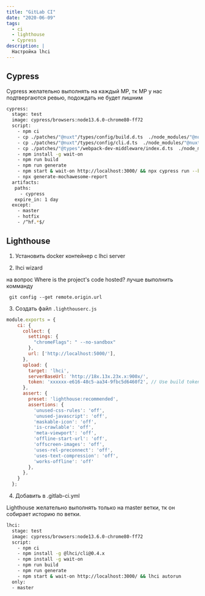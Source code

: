 ```yaml
---
title: "GitLab CI"
date: "2020-06-09"
tags:
  - ci
  - lighthouse
  - Cypress
description: |
  Настройка lhci
---
```


## Cypress

Cypress желательно выполнять на каждый МР, тк MP у нас подтвергаются ревью, подождать не будет лишним

```sh
cypress:
  stage: test
  image: cypress/browsers:node13.6.0-chrome80-ff72
  script:
    - npm ci
    - cp ./patches/"@nuxt"/types/config/build.d.ts  ./node_modules/"@nuxt"/types/config/build.d.ts
    - cp ./patches/"@nuxt"/types/config/cli.d.ts  ./node_modules/"@nuxt"/types/config/cli.d.ts
    - cp ./patches/"@types"/webpack-dev-middleware/index.d.ts  ./node_modules/"@types"/webpack-dev-middleware/index.d.ts
    - npm install -g wait-on
    - npm run build
    - npm run generate
    - npm start & wait-on http://localhost:3000/ && npx cypress run --browser chrome --headless --reporter cypress-mochawesome-reporter --config baseUrl=http://localhost:9000
    - npx generate-mochawesome-report
  artifacts:   
   paths: 
     - cypress
   expire_in: 1 day
  except:
    - master
    - hotfix
    - /^hf.*$/
```

## Lighthouse

1. Установить docker контейнер с lhci server

2. lhci wizard

на вопрос Where is the project's code hosted?  лучше выполнить комманду

``` git config --get remote.origin.url```


3. Создать файл ```.lighthouserc.js```

```javascript
module.exports = {
    ci: {
      collect: {
        settings: {
          "chromeFlags": " --no-sandbox"
        },
        url: ['http://localhost:5000/'],
      },
      upload: {
        target: 'lhci',
        serverBaseUrl: 'http://18x.13x.23x.x:900x/',
        token: 'xxxxxx-e616-48c5-aa34-9fbc5d6460f2', // Use build token
      },
      assert: {
        preset: 'lighthouse:recommended',
        assertions: {
          'unused-css-rules': 'off',
          'unused-javascript': 'off',
          'maskable-icon': 'off',
          'is-crawlable': 'off',
          'meta-viewport': 'off',
          'offline-start-url': 'off',
          'offscreen-images': 'off',
          'uses-rel-preconnect': 'off',
          'uses-text-compression': 'off',
          'works-offline': 'off'
        },
      },
    }
  };
```

4. Добавить в .gitlab-ci.yml

Lighthouse желательно выполнять только на master ветки, тк он собирает историю по ветки.

```sh
lhci:
  stage: test
  image: cypress/browsers:node13.6.0-chrome80-ff72
  script:
    - npm ci
    - npm install -g @lhci/cli@0.4.x
    - npm install -g wait-on
    - npm run build
    - npm run generate
    - npm start & wait-on http://localhost:3000/ && lhci autorun
  only:
  - master
```
